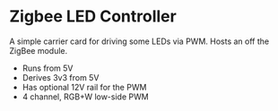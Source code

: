 # Zigbee LED Controller
A simple carrier card for driving some LEDs via PWM. Hosts an off the ZigBee module.

* Runs from 5V
* Derives 3v3 from 5V
* Has optional 12V rail for the PWM
* 4 channel, RGB+W low-side PWM

